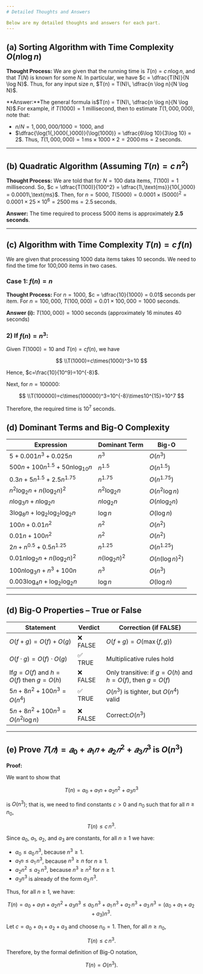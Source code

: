 ```yaml
---
# Detailed Thoughts and Answers

Below are my detailed thoughts and answers for each part.
---
```

## (a) Sorting Algorithm with Time Complexity $O(n \log n)$

**Thought Process:**
We are given that the running time is
$T(n) = c\, n \log n$,
and that $T(N)$ is known for some $N$. In particular, we have
$c = \dfrac{T(N)}{N \log N}$.
Thus, for any input size $n$,
$T(n) = T(N)\, \dfrac{n \log n}{N \log N}$.

**Answer:**The general formula is$T(n) = T(N)\, \dfrac{n \log n}{N \log N}$.For example, if $T(1000) = 1$ millisecond, then to estimate $T(1{,}000{,}000)$, note that:

- $n/N = 1{,}000{,}000 / 1000 = 1000$, and
- $\dfrac{\log(1{,}000{,}000)}{\log(1000)} = \dfrac{6\log 10}{3\log 10} = 2$.
  Thus,
  $T(1{,}000{,}000) = 1\,\text{ms} \times 1000 \times 2 = 2000\,\text{ms} = 2\,\text{seconds}$.

---

## (b) Quadratic Algorithm (Assuming $T(n) = c\, n^2$)

**Thought Process:**
We are told that for $N = 100$ data items, $T(100) = 1$ millisecond. So,
$c = \dfrac{T(100)}{100^2} = \dfrac{1\,\text{ms}}{10{,}000} = 0.0001\,\text{ms}$.
Then, for $n = 5000$,
$T(5000) = 0.0001 \times (5000)^2 = 0.0001 \times 25 \times 10^6 = 2500\,\text{ms} = 2.5\,\text{seconds}$.

**Answer:**
The time required to process 5000 items is approximately **2.5 seconds**.

---

## (c) Algorithm with Time Complexity $T(n) = c\, f(n)$

We are given that processing 1000 data items takes 10 seconds. We need to find the time for 100,000 items in two cases.

### Case 1: $f(n) = n$

**Thought Process:**
For $n = 1000$,
$c = \dfrac{10}{1000} = 0.01$ seconds per item.
For $n = 100{,}000$,
$T(100{,}000) = 0.01 \times 100{,}000 = 1000$ seconds.

**Answer (i):**
$T(100{,}000) = 1000$ seconds (approximately 16 minutes 40 seconds)

### 2) If $f(n)=n^3$:

Given $T(1000)=10$ and $T(n)=cf(n)$, we have

$$
\\T(1000)=c\times(1000)^3=10
$$

Hence, $c=\frac{10}{10^9}=10^{-8}$.

Next, for $n=100000$:

$$
\\T(100000)=c\times(100000)^3=10^{-8}\times10^{15}=10^7
$$

Therefore, the required time is $10^7$ seconds.

## (d) Dominant Terms and Big-O Complexity


| Expression                           | Dominant Term   | Big-O             |
| ------------------------------------ | --------------- | ----------------- |
| $5 + 0.001n^3 + 0.025n$              | $n^3$           | $O(n^3)$          |
| $500n + 100n^{1.5} + 50n\log_{10} n$ | $n^{1.5}$       | $O(n^{1.5})$      |
| $0.3n + 5n^{1.5} + 2.5 n^{1.75}$     | $n^{1.75}$      | $O(n^{1.75})$     |
| $n^2\log_2 n + n(\log_2 n)^2$        | $n^2\log_2 n$   | $O(n^2 \log n)$   |
| $n\log_3 n + n\log_2 n$              | $n\log_2 n$     | $O(n \log_2 n)$   |
| $3\log_8 n + \log_2 \log_2 \log_2 n$ | $\log n$        | $O(\log n)$       |
| $100n + 0.01n^2$                     | $n^2$           | $O(n^2)$          |
| $0.01n + 100n^2$                     | $n^2$           | $O(n^2)$          |
| $2n + n^{0.5} + 0.5n^{1.25}$         | $n^{1.25}$      | $O(n^{1.25})$     |
| $0.01n \log_2 n + n(\log_2 n)^2$     | $n(\log_2 n)^2$ | $O(n (\log n)^2)$ |
| $100n \log_3 n + n^3 + 100n$         | $n^3$           | $O(n^3)$          |
| $0.003 \log_4 n + \log_2 \log_2 n$   | $\log n$        | $O(\log n)$       |

---

## (d) Big-O Properties – True or False


| Statement                                   | Verdict  | Correction (if FALSE)                                       |
| ------------------------------------------- | -------- | ----------------------------------------------------------- |
| $O(f + g) = O(f) + O(g)$                    | ❌ FALSE | $O(f+g) = O(\max\{f, g\})$                                  |
| $O(f \cdot g) = O(f) \cdot O(g)$            | ✅ TRUE  | Multiplicative rules hold                                   |
| If$g = O(f)$ and $h = O(f)$ then $g = O(h)$ | ❌ FALSE | Only transitive: if $ g=O(h)$ and $h=O(f)$, then $g=O(f)$ |
| $5n + 8n^2 + 100n^3 = O(n^4)$               | ✅ TRUE  | $O(n^3)$ is tighter, but $O(n^4)$ valid                     |
| $5n + 8n^2 + 100n^3 = O(n^2 \log n)$        | ❌ FALSE | Correct:$O(n^3)$                                            |

---

## (e) Prove $𝑇(𝑛) = 𝑎_0 + 𝑎_1𝑛 + 𝑎_2𝑛^2 + 𝑎_3𝑛^3$ is $O(n^3)$

**Proof:**

We want to show that

$$
T(n)= a_0 + a_1n + a_2n^2 + a_3n^3
$$

is $O(n^3)$; that is, we need to find constants $c > 0$ and $n_0$ such that for all $n \ge n_0$,

$$
T(n) \le c\, n^3.
$$

Since $a_0$, $a_1$, $a_2$, and $a_3$ are constants, for all $n \ge 1$ we have:

- $a_0 \le a_0\,n^3$, because $n^3 \ge 1$.
- $a_1n \le a_1\,n^3$, because $n^3 \ge n$ for $n\ge1$.
- $a_2n^2 \le a_2\,n^3$, because $n^3 \ge n^2$ for $n\ge1$.
- $a_3n^3$ is already of the form $a_3\,n^3$.

Thus, for all $n\ge1$, we have:

$$
T(n) = a_0 + a_1n + a_2n^2 + a_3n^3 \le a_0\,n^3 + a_1\,n^3 + a_2\,n^3 + a_3\,n^3 = (a_0 + a_1 + a_2 + a_3)n^3.
$$

Let $c = a_0 + a_1 + a_2 + a_3$ and choose $n_0 = 1$. Then, for all $n \ge n_0$,

$$
T(n) \le c\, n^3.
$$

Therefore, by the formal definition of Big-O notation,

$$
T(n)= O(n^3).
$$
